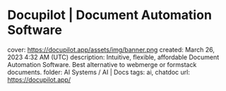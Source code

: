 # Docupilot | Document Automation Software

cover: https://docupilot.app/assets/img/banner.png
created: March 26, 2023 4:32 AM (UTC)
description: Intuitive, flexible, affordable Document Automation Software. Best alternative to webmerge or formstack documents.
folder: AI Systems / AI | Docs
tags: ai, chatdoc
url: https://docupilot.app/